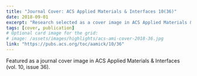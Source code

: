 ```yaml
---
title: "Journal Cover: ACS Applied Materials & Interfaces 10(36)"
date: 2018-09-01
excerpt: "Research selected as a cover image in ACS Applied Materials & Interfaces, volume 10, issue 36."
tags: [cover, publication]
# Optional card image for the grid:
# image: /assets/images/highlights/acs-ami-cover-2018-36.jpg
link: "https://pubs.acs.org/toc/aamick/10/36"
---
```


Featured as a journal cover image in ACS Applied Materials & Interfaces (vol. 10, issue 36).

